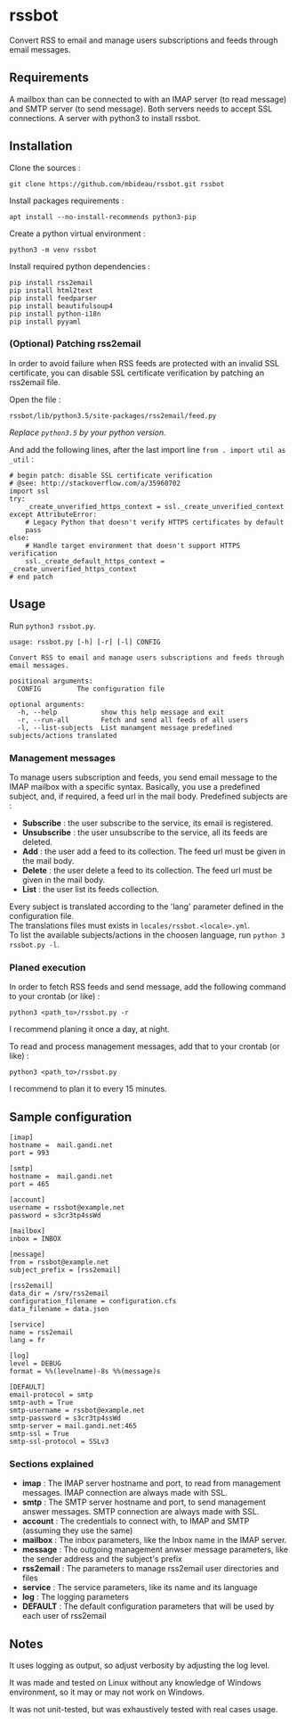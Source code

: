 # rssbot
Convert RSS to email and manage users subscriptions and feeds through email messages.

## Requirements
A mailbox than can be connected to with an IMAP server (to read message) and SMTP server (to send message). Both servers needs to accept SSL connections.
A server with python3 to install rssbot.

## Installation

Clone the sources :
```
git clone https://github.com/mbideau/rssbot.git rssbot
```

Install packages requirements :
```
apt install --no-install-recommends python3-pip
```

Create a python virtual environment :
```
python3 -m venv rssbot
```

Install required python dependencies :
```
pip install rss2email
pip install html2text
pip install feedparser
pip install beautifulsoup4
pip install python-i18n
pip install pyyaml
```

### (Optional) Patching rss2email

In order to avoid failure when RSS feeds are protected with an invalid SSL certificate, you can disable SSL certificate verification by patching an rss2email file.

Open the file :
```
rssbot/lib/python3.5/site-packages/rss2email/feed.py
```
_Replace `python3.5` by your python version._

And add the following lines, after the last import line `from . import util as _util` :
```
# begin patch: disable SSL certificate verification
# @see: http://stackoverflow.com/a/35960702
import ssl
try:
    _create_unverified_https_context = ssl._create_unverified_context
except AttributeError:
    # Legacy Python that doesn't verify HTTPS certificates by default
    pass
else:
    # Handle target environment that doesn't support HTTPS verification
    ssl._create_default_https_context = _create_unverified_https_context
# end patch
```

## Usage

Run `python3 rssbot.py`.

```
usage: rssbot.py [-h] [-r] [-l] CONFIG

Convert RSS to email and manage users subscriptions and feeds through email messages.

positional arguments:
  CONFIG         The configuration file

optional arguments:
  -h, --help           show this help message and exit
  -r, --run-all        Fetch and send all feeds of all users
  -l, --list-subjects  List manamgent message predefined subjects/actions translated

```

### Management messages

To manage users subscription and feeds, you send email message to the IMAP mailbox with a specific syntax.
Basically, you use a predefined subject, and, if required, a feed url in the mail body.
Predefined subjects are :

- **Subscribe** : the user subscribe to the service, its email is registered.
- **Unsubscribe** : the user unsubscribe to the service, all its feeds are deleted.
- **Add** : the user add a feed to its collection. The feed url must be given in the mail body.
- **Delete** : the user delete a feed to its collection. The feed url must be given in the mail body.
- **List** : the user list its feeds collection.

Every subject is translated according to the 'lang' parameter defined in the configuration file.   
The translations files must exists in `locales/rssbot.<locale>.yml`.  
To list the available subjects/actions in the choosen language, run `python 3 rssbot.py -l`.

### Planed execution

In order to fetch RSS feeds and send message, add the following command to your crontab (or like) :
```
python3 <path_to>/rssbot.py -r
```
I recommend planing it once a day, at night.

To read and process management messages, add that to your crontab (or like) :
```
python3 <path_to>/rssbot.py
```
I recommend to plan it to every 15 minutes.


## Sample configuration

```
[imap]
hostname =  mail.gandi.net
port = 993

[smtp]
hostname =  mail.gandi.net
port = 465

[account]
username = rssbot@example.net
password = s3cr3tp4ssWd

[mailbox]
inbox = INBOX

[message]
from = rssbot@example.net
subject_prefix = [rss2email]

[rss2email]
data_dir = /srv/rss2email
configuration_filename = configuration.cfs
data_filename = data.json

[service]
name = rss2email
lang = fr

[log]
level = DEBUG
format = %%(levelname)-8s %%(message)s

[DEFAULT]
email-protocol = smtp
smtp-auth = True
smtp-username = rssbot@example.net
smtp-password = s3cr3tp4ssWd
smtp-server = mail.gandi.net:465
smtp-ssl = True
smtp-ssl-protocol = SSLv3
```

### Sections explained

- **imap** : The IMAP server hostname and port, to read from management messages. IMAP connection are always made with SSL.
- **smtp** : The SMTP server hostname and port, to send management answer messages. SMTP connection are always made with SSL.
- **account** : The credentials to connect with, to IMAP and SMTP (assuming they use the same)
- **mailbox** : The inbox parameters, like the Inbox name in the IMAP server.
- **message** : The outgoing management anwser message parameters, like the sender address and the subject's prefix
- **rss2email** : The parameters to manage rss2email user directories and files
- **service** : The service parameters, like its name and its language
- **log** : The logging parameters
- **DEFAULT** : The default configuration parameters that will be used by each user of rss2email

## Notes

It uses logging as output, so adjust verbosity by adjusting the log level.

It was made and tested on Linux without any knowledge of Windows environment, so it may or may not work on Windows.

It was not unit-tested, but was exhaustively tested with real cases usage.

